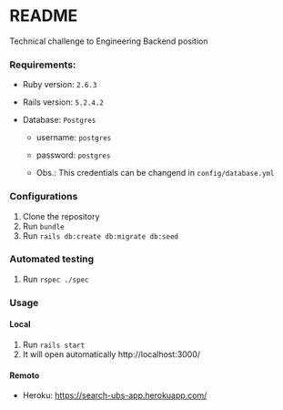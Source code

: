 # README

Technical challenge to Engineering Backend position

### Requirements:
* Ruby version: `2.6.3`
* Rails version: `5.2.4.2`

* Database: `Postgres`

  - username: `postgres`
  - password: `postgres`

  - Obs.: This credentials can be changend in `config/database.yml`

### Configurations

1. Clone the repository
2. Run `bundle`
3. Run `rails db:create db:migrate db:seed`

### Automated testing
1. Run `rspec ./spec`

### Usage

#### Local

1. Run `rails start`
2. It will open automatically http://localhost:3000/

#### Remoto

- Heroku: https://search-ubs-app.herokuapp.com/
